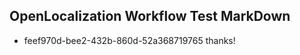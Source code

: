 ## OpenLocalization Workflow Test MarkDown
* feef970d-bee2-432b-860d-52a368719765 thanks!

<!--HONumber=Oct16_HO2-->


